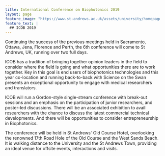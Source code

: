 ```yaml
---
title: International Conference on Biophotonics 2019
layout: page
feature_image: "https://www.st-andrews.ac.uk/assets/university/homepage/images/hero-banner/st-andrews-hero-banner-sep-2018.jpg"
feature_text: |
  ## ICOB 2019
---
```


Continuing the success of the previous meetings held in Sacramento, Ottawa, Jena, Florence and Perth, the 6th conference will come to St Andrews, UK, running over two full days.

ICOB has a tradition of bringing together opinion leaders in the field to consider where the field is going and what opportunities there are to work together. Key in this goal is end users of biophotonics technologies and this year co-location and running back-to-back with Science on the Swan presents an exceptional opportunity to engage with medical researchers and translators.

ICOB will run a Gordon-style single-stream conference with break-out sessions and an emphasis on the participation of junior researchers, and poster-led discussions. There will be an associated exhibition to avail researchers with the chance to discuss the latest commercial technical developments. And there will be opportunities to consider entrepreneurship in Biophotonics.

The conference will be held in St Andrews' Old Course Hotel, overlooking the renowned 17th Road Hole of the Old Course and the West Sands Beach. It is walking distance to the University and the St Andrews Town, providing an ideal venue for offsite events, interactions and visits.
